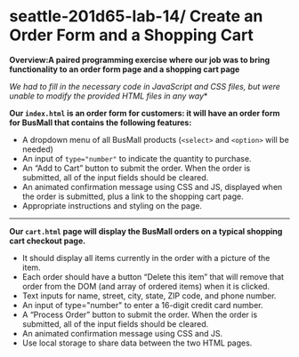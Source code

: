 # seattle-201d65-lab-14/ Create an Order Form and a Shopping Cart

**Overview:A paired programming exercise where our job was to bring functionality to an order form page and a shopping cart page** 

*We had to fill in the necessary code in JavaScript and CSS files, but were unable to modify the provided HTML files in any way**

**Our `index.html` is an order form for customers: it will have an order form for BusMall that contains the following features:**

* A dropdown menu of all BusMall products (`<select>` and `<option>` will be needed)
* An input of `type="number"` to indicate the quantity to purchase.
* An “Add to Cart” button to submit the order. When the order is submitted, all of the input fields should be cleared.
* An animated confirmation message using CSS and JS, displayed when the order is submitted, plus a link to the shopping cart page.
* Appropriate instructions and styling on the page.

--------
**Our `cart.html` page will display the BusMall orders on a typical shopping cart checkout page.**

* It should display all items currently in the order with a picture of the item.
* Each order should have a button “Delete this item” that will remove that order from the DOM (and array of ordered items) when it is clicked.
* Text inputs for name, street, city, state, ZIP code, and phone number.
* An input of type="number" to enter a 16-digit credit card number.
* A “Process Order” button to submit the order. When the order is submitted, all of the input fields should be cleared.
* An animated confirmation message using CSS and JS.
* Use local storage to share data between the two HTML pages.
